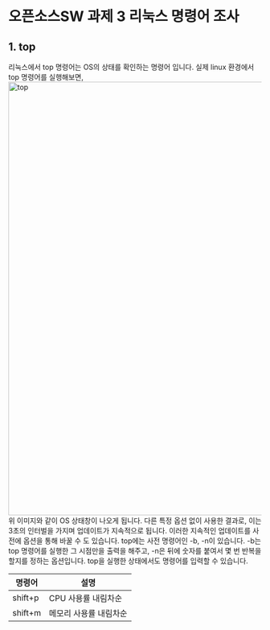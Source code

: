 # 오픈소스SW 과제 3 리눅스 명령어 조사

## 1. top 
리눅스에서 top 명령어는 OS의 상태를 확인하는 명령어 입니다.
실제 linux 환경에서 top 명령어를 실행해보면,
<img width="862" alt="top" src="https://github.com/user-attachments/assets/f05891e4-2b86-439b-bf38-72c198b023d5" />
위 이미지와 같이 OS 상태창이 나오게 됩니다.
다른 특정 옵션 없이 사용한 결과로, 이는 3초의 인터벌을 가지며 업데이트가 지속적으로 됩니다.
이러한 지속적인 업데이트를 사전에 옵션을 통해 바꿀 수 도 있습니다.
top에는 사전 명령어인 -b, -n이 있습니다.
-b는 top 명령어를 실행한 그 시점만을 출력을 해주고, -n은 뒤에 숫자를 붙여서 몇 번 반복을 할지를 정하는 옵션입니다.
top을 실행한 상태에서도 명령어를 입력할 수 있습니다.

|    명령어    |        설명            |
|-------------|-----------------------|
|  shift+p  |  CPU 사용률 내림차순  |
|  shift+m  |  메모리 사용률 내림차순  |
